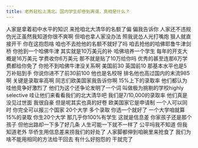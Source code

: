 ```yaml
---
title: 老外轻松上清北。国内学生却卷到离谱，真相是什么？
---
```

人家是拿着初中水平的知识
来抢咱北大清华的名额了偏
偏我告诉你
人家还不违规
伪光正虽然我知道你很不爽啊
但咱也拿人家没办法
照我说怂人光打嘴炮
狠人就直接开干
你在这抱怨啥
咱也不去抢他的名额不就好了吗
咱去抢他的哈佛耶鲁牛津剑桥
你抢到一个哈佛牛津
其实就是10万美元的补
哈佛培养一个学生
每年的开支大概是16万美元
学费收你6万美元
那不就是贴了10万给你吗
优秀的甚至连那6万学费都给你免了
你抢不到哈佛牛津没关系啊
美国前30
英国前10
那基本水平也是5万补贴到手
你说你进不了前30前100
他也是名校呀
排名他也高过国内的末流985啊
关键是录取率高啊
同志们欧美国家我告诉你啊
15%上下的录取率
他们都认为哇他竞争好激烈了
他们为这个还争论发明了一个词
叫做极为挑剔的学校highly selective
哇让他们来看看我们的北大清华吧
我们是7/10,000的录取率
他们真是没见过世面
我很自豪
但是呢其实也真的好卷
欧美国家它是申请制
一个人可以同时
你完全可以报三个国家
20个大学
多个录取
你选一个就好了
一个大学咱就算15%的录取
你生20个大学
那几乎你100%有学生
这就是信息差
你家孩子还是那个孩子
但他出路却一下多了好几条
人生可能一下就不一样了
公平吗我不知道
但我知道老外
华侨生用信息差来捞我们的好处了
人家脚都伸到咱碗里来抢食了
我们为啥不能用相同的方法给干回去
有什么好抱怨的
干就完了
